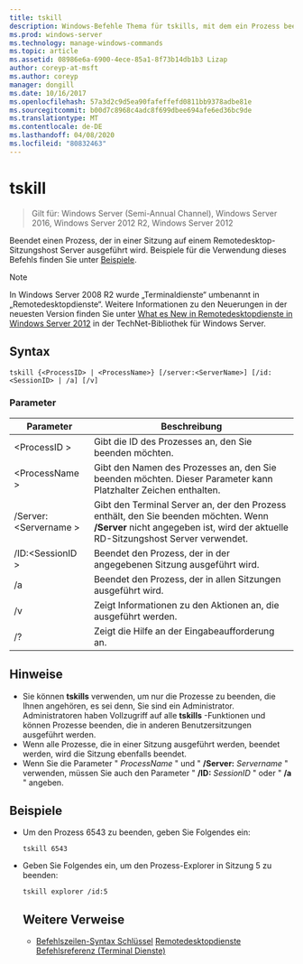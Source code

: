 ```yaml
---
title: tskill
description: Windows-Befehle Thema für tskills, mit dem ein Prozess beendet wird, der in einer Sitzung auf einem Remotedesktop-Sitzungshost Server ausgeführt wird.
ms.prod: windows-server
ms.technology: manage-windows-commands
ms.topic: article
ms.assetid: 08986e6a-6900-4ece-85a1-8f73b14db1b3 Lizap
author: coreyp-at-msft
ms.author: coreyp
manager: dongill
ms.date: 10/16/2017
ms.openlocfilehash: 57a3d2c9d5ea90fafeffefd0811bb9378adbe81e
ms.sourcegitcommit: b00d7c8968c4adc8f699dbee694afe6ed36bc9de
ms.translationtype: MT
ms.contentlocale: de-DE
ms.lasthandoff: 04/08/2020
ms.locfileid: "80832463"
---
```

# <a name="tskill"></a>tskill

>Gilt für: Windows Server (Semi-Annual Channel), Windows Server 2016, Windows Server 2012 R2, Windows Server 2012

Beendet einen Prozess, der in einer Sitzung auf einem Remotedesktop-Sitzungshost Server ausgeführt wird.
Beispiele für die Verwendung dieses Befehls finden Sie unter [Beispiele](#BKMK_examples).

> [!NOTE]
> In Windows Server 2008 R2 wurde „Terminaldienste“ umbenannt in „Remotedesktopdienste“. Weitere Informationen zu den Neuerungen in der neuesten Version finden Sie unter [What es New in Remotedesktopdienste in Windows Server 2012](https://technet.microsoft.com/library/hh831527) in der TechNet-Bibliothek für Windows Server.

## <a name="syntax"></a>Syntax
```
tskill {<ProcessID> | <ProcessName>} [/server:<ServerName>] [/id:<SessionID> | /a] [/v]
```

### <a name="parameters"></a>Parameter

|Parameter|Beschreibung|
|-------|--------|
|\<ProcessID >|Gibt die ID des Prozesses an, den Sie beenden möchten.|
|\<ProcessName >|Gibt den Namen des Prozesses an, den Sie beenden möchten. Dieser Parameter kann Platzhalter Zeichen enthalten.|
|/Server:\<Servername >|Gibt den Terminal Server an, der den Prozess enthält, den Sie beenden möchten. Wenn **/Server** nicht angegeben ist, wird der aktuelle RD-Sitzungshost Server verwendet.|
|/ID:\<SessionID >|Beendet den Prozess, der in der angegebenen Sitzung ausgeführt wird.|
|/a|Beendet den Prozess, der in allen Sitzungen ausgeführt wird.|
|/v|Zeigt Informationen zu den Aktionen an, die ausgeführt werden.|
|/?|Zeigt die Hilfe an der Eingabeaufforderung an.|

## <a name="remarks"></a>Hinweise
- Sie können **tskills** verwenden, um nur die Prozesse zu beenden, die Ihnen angehören, es sei denn, Sie sind ein Administrator. Administratoren haben Vollzugriff auf alle **tskills** -Funktionen und können Prozesse beenden, die in anderen Benutzersitzungen ausgeführt werden.
- Wenn alle Prozesse, die in einer Sitzung ausgeführt werden, beendet werden, wird die Sitzung ebenfalls beendet.
- Wenn Sie die Parameter " *ProcessName* " und " **/Server:** <em>Servername</em> " verwenden, müssen Sie auch den Parameter " **/ID:** <em>SessionID</em> " oder " **/a** " angeben.

## <a name="examples"></a><a name=BKMK_examples></a>Beispiele
- Um den Prozess 6543 zu beenden, geben Sie Folgendes ein:
  ```
  tskill 6543
  ```
- Geben Sie Folgendes ein, um den Prozess-Explorer in Sitzung 5 zu beenden:
  ```
  tskill explorer /id:5
  ```
  ## <a name="additional-references"></a>Weitere Verweise
  - [Befehlszeilen-Syntax Schlüssel](command-line-syntax-key.md)
  [Remotedesktopdienste Befehlsreferenz (Terminal Dienste)](remote-desktop-services-terminal-services-command-reference.md)
